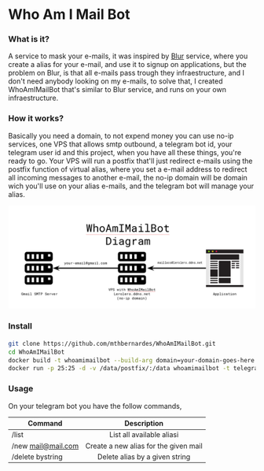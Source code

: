 # Who Am I Mail Bot

### What is it?
A service to mask your e-mails, it was inspired by [Blur](https://abine.com/) service, where you create a alias for your e-mail, and use it to signup on applications, but the problem on Blur, is that all e-mails pass trough they infraestructure, and I don't need anybody looking on my e-mails, to solve that, I created WhoAmIMailBot that's similar to Blur service, and runs on your own infraestructure.

### How it works?
Basically you need a domain, to not expend money you can use no-ip services, one VPS that allows smtp outbound, a telegram bot id, your telegram user id and this project, when you have all these things, you're ready to go.
Your VPS will run a postfix that'll just redirect e-mails using the postfix function of virtual alias, where you set a e-mail address to redirect all incoming messages to another e-mail, the no-ip domain will be domain wich you'll use on your alias e-mails, and the telegram bot will manage your alias.

![diagram](diagram.png)

### Install
```bash
git clone https://github.com/mthbernardes/WhoAmIMailBot.git
cd WhoAmIMailBot
docker build -t whoamimailbot --build-arg domain=your-domain-goes-here.ddns.net  .
docker run -p 25:25 -d -v /data/postfix/:/data whoamimailbot -t telegram-bot-api -d your-domain-goes-here.ddns.net -i your-telegram-user-id,another-telegram-user-id
```

### Usage
On your telegram bot you have the follow commands,

| Command		| Description				|
| --------------------- |:-------------------------------------:|
| /list			| List all available aliasi		|
| /new mail@mail.com	| Create a new alias for the given mail |
| /delete bystring	| Delete alias by a given string	|

